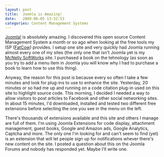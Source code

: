```yaml
---
layout: post
title:  Joomla is Amazing!
date:   2009-06-05 13:32:53
categories: Content Management Systems
---
```

[Joomla!](http://joomla.org) is absolutely amazing. I discovered this open source Content Management System a month or so ago when looking at the free tools my ISP ([FatCow](http://www.fatcow.com)) provides. I setup one site and very quickly had Joomla running almost every one of my sites (the only one that isn't Joomla yet is my [McNelly SoftWorks](http://www.mcnellysoftworks.com) site. I purchased a book on the tehnology (as soon as you try to add a menu item in Joomla you will know why I had to purchase a book to learn how to use this thing).

Anyway, the reason for this post is because every so often I take a few minutes and look for plug-ins to use to enhance the site. Yesterday, 20 minutes or so had me up and running on a code citation plug-in used on this site to highlight source code. This morning, I decided I needed a way to allow visitors to post articles to Facebook and other social networking sites. In about 15 minutes, I'd downloaded, installed and tested two different free extensions before selecting the one you see in the menu on the left.

There's thousands of extensions available and this site and others I manage are full of them. I'm using Joomla Extensions for code display, attachment management, guest books, Google and Amazon ads, Google Analytics, Captcha and more. The only one I'm looking for and can't seem to find (yet) is an extension that will let people sign up for notifications whever there's new content on the site. I posted a question about this on the Joomla Forums and nobody has responded yet. Maybe I'll write one.